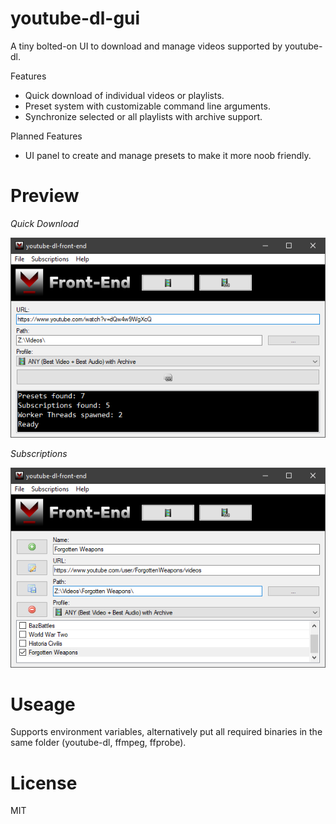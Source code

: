 # youtube-dl-gui

A tiny bolted-on UI to download and manage videos supported by youtube-dl.

Features
*    Quick download of individual videos or playlists.
*    Preset system with customizable command line arguments.
*    Synchronize selected or all playlists with archive support.

Planned Features
*    UI panel to create and manage presets to make it more noob friendly.

# Preview

*Quick Download*

![Easy](preview01.png?raw=true)

*Subscriptions*

![Advanced](preview02.png?raw=true)

# Useage

Supports environment variables, alternatively put all required binaries in the same folder (youtube-dl, ffmpeg, ffprobe).

# License

MIT